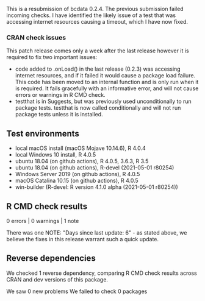 This is a resubmission of bcdata 0.2.4. The previous submission failed incoming checks. I have identified the likely issue of a test that was accessing internet resources causing a timeout, which I have now fixed.

### CRAN check issues

This patch release comes only a week after the last release however it is required to fix two important issues:
 - code added to .onLoad() in the last release (0.2.3) was accessing internet resources, and if it failed it would cause a package load failure. This code has been moved to an internal function and is only run when it is required. It fails gracefully with an informative error, and will not cause errors or warnings in R CMD check.
 - testthat is in Suggests, but was previously used unconditionally to run package tests. testthat is now called conditionally and will not run package tests unless it is installed.

## Test environments

* local macOS install (macOS Mojave 10.14.6), R 4.0.4
* local Windows 10 install, R 4.0.5
* ubuntu 18.04 (on github actions), R 4.0.5, 3.6.3, R 3.5
* ubuntu 18.04 (on github actions), R-devel (2021-05-01 r80254)
* Windows Server 2019 (on github actions), R 4.0.5
* macOS Catalina 10.15 (on github actions), R 4.0.5
* win-builder (R-devel: R version 4.1.0 alpha (2021-05-01 r80254))

## R CMD check results

0 errors | 0 warnings | 1 note

There was one NOTE: "Days since last update: 6" - as stated above, we believe the fixes in this release warrant such a quick update.

## Reverse dependencies

We checked 1 reverse dependency, comparing R CMD check results across CRAN and dev versions of this package.

We saw 0 new problems
We failed to check 0 packages
